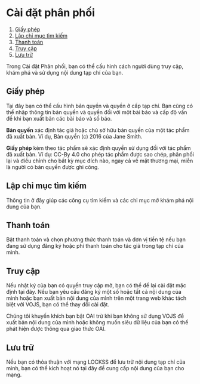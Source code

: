 # Cài đặt phân phối

1. [Giấy phép](distribution-settings#license)
2. [Lập chỉ mục tìm kiếm](distribution-settings#indexing)
3. [Thanh toán](distribution-settings#payments)
4. [Truy cập](distribution-settings#access)
5. [Lưu trữ](distribution-settings#archiving)

Trong Cài đặt Phân phối, bạn có thể cấu hình cách người dùng truy cập, khám phá và sử dụng nội dung tạp chí của bạn.

## <a name="license"></a>Giấy phép
Tại đây bạn có thể cấu hình bản quyền và quyền ở cấp tạp chí. Bạn cũng có thể nhập thông tin bản quyền và quyền đối với một bài báo và cấp độ vấn đề khi bạn xuất bản các bài báo và số báo.

**Bản quyền** xác định tác giả hoặc chủ sở hữu bản quyền của một tác phẩm đã xuất bản. Ví dụ, Bản quyền (c) 2016 của Jane Smith.

**Giấy phép** kèm theo tác phẩm sẽ xác định quyền sử dụng đối với tác phẩm đã xuất bản. Ví dụ: CC-By 4.0 cho phép tác phẩm được sao chép, phân phối lại và điều chỉnh cho bất kỳ mục đích nào, ngay cả về mặt thương mại, miễn là người có bản quyền được ghi công.

## <a name="indexing"></a>Lập chỉ mục tìm kiếm

Thông tin ở đây giúp các công cụ tìm kiếm và các chỉ mục mở khám phá nội dung của bạn.

## <a name="payments"></a>Thanh toán

Bật thanh toán và chọn phương thức thanh toán và đơn vị tiền tệ nếu bạn đang sử dụng đăng ký hoặc phí thanh toán cho tác giả trong tạp chí của mình.

## <a name="access"></a>Truy cập

Nếu nhật ký của bạn có quyền truy cập mở, bạn có thể để lại cài đặt mặc định tại đây. Nếu bạn yêu cầu đăng ký một số hoặc tất cả nội dung của mình hoặc bạn xuất bản nội dung của mình trên một trang web khác tách biệt với VOJS, bạn có thể thay đổi cài đặt.

Chúng tôi khuyến khích bạn bật OAI trừ khi bạn không sử dụng VOJS để xuất bản nội dung của mình hoặc không muốn siêu dữ liệu của bạn có thể phát hiện được thông qua giao thức OAI.

## <a name="archiving"></a>Lưu trữ

Nếu bạn có thỏa thuận với mạng LOCKSS để lưu trữ nội dung tạp chí của mình, bạn có thể kích hoạt nó tại đây để cung cấp nội dung của bạn cho mạng.

